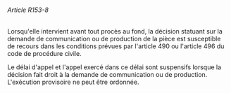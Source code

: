 ###### Article R153-8

Lorsqu'elle intervient avant tout procès au fond, la décision statuant sur la demande de communication ou de production de la pièce est susceptible de recours dans les conditions prévues par l'article 490 ou l'article 496 du code de procédure civile.

Le délai d'appel et l'appel exercé dans ce délai sont suspensifs lorsque la décision fait droit à la demande de communication ou de production. L'exécution provisoire ne peut être ordonnée.

